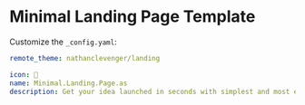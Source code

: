 # Minimal Landing Page Template

Customize the `_config.yaml`:

```yaml
remote_theme: nathanclevenger/landing

icon: 🚀
name: Minimal.Landing.Page.as
description: Get your idea launched in seconds with simplest and most easy-to-use landing page template you've ever worked with.
```
